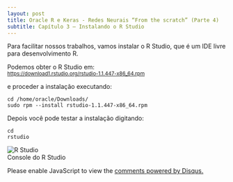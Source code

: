 ```yaml
---
layout: post
title: Oracle R e Keras - Redes Neurais “From the scratch” (Parte 4)
subtitle: Capítulo 3 – Instalando o R Studio
---
```


Para facilitar nossos trabalhos, vamos instalar o R Studio, que é um IDE livre para desenvolvimento R. 

Podemos obter o R Studio em:  
<sub><a href="https://download1.rstudio.org/rstudio-1.1.447-x86_64.rpm" target="_blank">https://download1.rstudio.org/rstudio-1.1.447-x86_64.rpm</a></sub>

e proceder a instalação executando:

```
cd /home/oracle/Downloads/ 
sudo rpm --install rstudio-1.1.447-x86_64.rpm
```

Depois você pode testar a instalação digitando:


```
cd  
rstudio
```

![R Studio](http://wilson-camargo-jr.github.io/img/rsutdio.jpg)  
Console do R Studio

<div id="disqus_thread"></div>
<script>
    
    
    var disqus_config = function () {
        // Replace PAGE_URL with your page's canonical URL variable
        this.page.url = PAGE_URL;  
        
        // Replace PAGE_IDENTIFIER with your page's unique identifier variable
        this.page.identifier = '2018-06-19-ANN-ORE-P4'; 
    };
    

    
    (function() {  // REQUIRED CONFIGURATION VARIABLE: EDIT THE SHORTNAME BELOW
        var d = document, s = d.createElement('script');
        
        // IMPORTANT: Replace EXAMPLE with your forum shortname!
        s.src = 'https://wilson-camargo-jr.disqus.com/embed.js';
        
        s.setAttribute('data-timestamp', +new Date());
        (d.head || d.body).appendChild(s);
    })();
</script>
<noscript>
    Please enable JavaScript to view the 
    <a href="https://disqus.com/?ref_noscript" rel="nofollow">
        comments powered by Disqus.
    </a>
</noscript>

